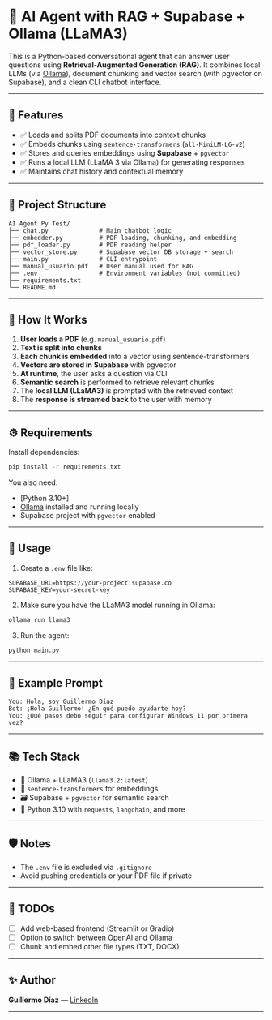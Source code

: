 
# 🤖 AI Agent with RAG + Supabase + Ollama (LLaMA3)

This is a Python-based conversational agent that can answer user questions using **Retrieval-Augmented Generation (RAG)**. It combines local LLMs (via [Ollama](https://ollama.com)), document chunking and vector search (with pgvector on Supabase), and a clean CLI chatbot interface.

---

## 🚀 Features

- ✅ Loads and splits PDF documents into context chunks
- ✅ Embeds chunks using `sentence-transformers` (`all-MiniLM-L6-v2`)
- ✅ Stores and queries embeddings using **Supabase** + `pgvector`
- ✅ Runs a local LLM (LLaMA 3 via Ollama) for generating responses
- ✅ Maintains chat history and contextual memory

---

## 📁 Project Structure

```
AI Agent Py Test/
├── chat.py              # Main chatbot logic
├── embedder.py          # PDF loading, chunking, and embedding
├── pdf_loader.py        # PDF reading helper
├── vector_store.py      # Supabase vector DB storage + search
├── main.py              # CLI entrypoint
├── manual_usuario.pdf   # User manual used for RAG
├── .env                 # Environment variables (not committed)
├── requirements.txt
└── README.md
```

---

## 🧠 How It Works

1. **User loads a PDF** (e.g. `manual_usuario.pdf`)
2. **Text is split into chunks**
3. **Each chunk is embedded** into a vector using sentence-transformers
4. **Vectors are stored in Supabase** with pgvector
5. **At runtime**, the user asks a question via CLI
6. **Semantic search** is performed to retrieve relevant chunks
7. The **local LLM (LLaMA3)** is prompted with the retrieved context
8. The **response is streamed back** to the user with memory

---

## ⚙️ Requirements

Install dependencies:

```bash
pip install -r requirements.txt
```

You also need:
- [Python 3.10+]
- [Ollama](https://ollama.com) installed and running locally
- Supabase project with `pgvector` enabled

---

## 🧪 Usage

1. Create a `.env` file like:

```
SUPABASE_URL=https://your-project.supabase.co
SUPABASE_KEY=your-secret-key
```

2. Make sure you have the LLaMA3 model running in Ollama:

```bash
ollama run llama3
```

3. Run the agent:

```bash
python main.py
```

---

## 🧠 Example Prompt

```
You: Hola, soy Guillermo Díaz
Bot: ¡Hola Guillermo! ¿En qué puedo ayudarte hoy?
You: ¿Qué pasos debo seguir para configurar Windows 11 por primera vez?
```

---

## 📚 Tech Stack

- 🧠 Ollama + LLaMA3 (`llama3.2:latest`)
- 🔎 `sentence-transformers` for embeddings
- 🗃️ Supabase + `pgvector` for semantic search
- 🐍 Python 3.10 with `requests`, `langchain`, and more

---

## 🛡️ Notes

- The `.env` file is excluded via `.gitignore`
- Avoid pushing credentials or your PDF file if private

---

## 📌 TODOs

- [ ] Add web-based frontend (Streamlit or Gradio)
- [ ] Option to switch between OpenAI and Ollama
- [ ] Chunk and embed other file types (TXT, DOCX)

---

## ✨ Author

**Guillermo Díaz** — [LinkedIn](https://www.linkedin.com/in/gdiaza)

---
